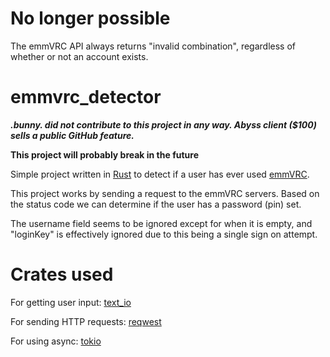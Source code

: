 # No longer possible
The emmVRC API always returns "invalid combination", regardless of whether or not an account exists.

# emmvrc_detector

***.bunny. did not contribute to this project in any way. Abyss client ($100) sells a public GitHub feature.***

**This project will probably break in the future**

Simple project written in [Rust](https://www.rust-lang.org/) to detect if a user has ever used [emmVRC](https://thetrueyoshifan.com/emmvrc.php).

This project works by sending a request to the emmVRC servers. 
Based on the status code we can determine if the user has a password (pin) set.

The username field seems to be ignored except for when it is empty, and "loginKey" is effectively ignored due to this being a single sign on attempt.

# Crates used

For getting user input: [text_io](https://crates.io/crates/text_io)

For sending HTTP requests: [reqwest](https://crates.io/crates/reqwest)

For using async: [tokio](https://crates.io/crates/tokio)
